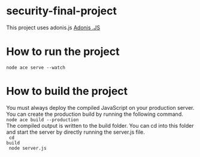 # security-final-project

This project uses adonis.js <a href="https://adonisjs.com/">Adonis .JS</a> <br>
# How to run the project
<code>node ace serve --watch</code>
# How to build the project
You must always deploy the compiled JavaScript on your production server. You can create the production build by running the following command.<br>
<code>node ace build --production</code> <br>
The compiled output is written to the build folder. You can cd into this folder and start the server by directly running the server.js file. <br>
<code>
cd build <br>
node server.js
</code> <br>

